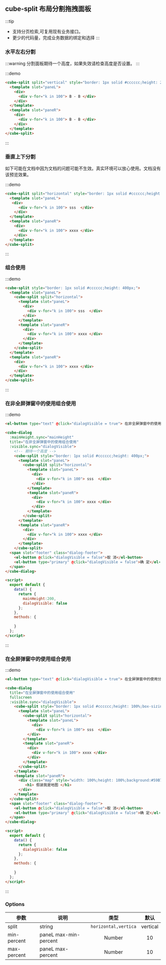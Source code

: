 
## cube-split 布局分割拖拽面板


:::tip
 - 支持分页检索,可复用现有业务接口。
 - 更少的代码量，完成业务数据的绑定和选择
:::


### 水平左右分割

:::warning
 分割面板期待一个高度，如果失效请检查高度是否设置。 
:::

:::demo
```html
<cube-split split="vertical" style="border: 1px solid #cccccc;height: 200px;">
  <template slot="paneL">
    <div>
      <div v-for="k in 100"> B - B </div>
    </div>
  </template>
  <template slot="paneR">
    <div>
      <div v-for="k in 100"> B - B </div>
    </div>
  </template>
</cube-split>
```
:::

### 垂直上下分割

如下可能在文档中因为文档的问题可能不生效。真实环境可以放心使用。文档没有该预览效果。

:::demo
```html
<cube-split split="horizontal" style="border: 1px solid #cccccc;height: 200px;">
  <template slot="paneL">
   <div>
      <div v-for="k in 100"> sss  </div>
    </div>
  </template>
  <template slot="paneR">
    <div>
      <div v-for="k in 100"> xxxx </div>
    </div>
  </template>
</cube-split>
```
:::


### 组合使用

:::demo
```html
<cube-split style="border: 1px solid #cccccc;height: 400px;">
  <template slot="paneL">
    <cube-split split="horizontal">
      <template slot="paneL">
        <div>
          <div v-for="k in 100"> sss  </div>
        </div>
      </template>
      <template slot="paneR">
        <div>
          <div v-for="k in 100"> xxxx </div>
        </div>
      </template>
    </cube-split>
  </template>
  <template slot="paneR">
    <div>
      <div v-for="k in 100"> xxxx </div>
    </div>
  </template>
</cube-split>
```
:::


### 在非全屏弹窗中的使用组合使用

:::demo
```html
<el-button type="text" @click="dialogVisible = true"> 在非全屏弹窗中的使用分割面板 </el-button>

<cube-dialog
  :mainHeight.sync="mainHeight"
  title="在非全屏弹窗中的使用组合使用"
  :visible.sync="dialogVisible">
    <!-- 期待一个高度 -->
    <cube-split style="border: 1px solid #cccccc;height: 400px;">
      <template slot="paneL">
        <cube-split split="horizontal">
          <template slot="paneL">
            <div>
              <div v-for="k in 100"> sss  </div>
            </div>
          </template>
          <template slot="paneR">
            <div>
              <div v-for="k in 100"> xxxx </div>
            </div>
          </template>
        </cube-split>
      </template>
      <template slot="paneR">
        <div>
          <div v-for="k in 100"> xxxx </div>
        </div>
      </template>
    </cube-split>
  <span slot="footer" class="dialog-footer">
    <el-button @click="dialogVisible = false">取 消</el-button>
    <el-button type="primary" @click="dialogVisible = false">确 定</el-button>
  </span>
</cube-dialog>

<script>
  export default {
    data() {
      return {
        mainHeight:200,
        dialogVisible: false
      };
    },
    methods: {
     
    }
  };
</script>
```
:::


### 在全屏弹窗中的使用组合使用

:::demo
```html
<el-button type="text" @click="dialogVisible = true"> 在全屏弹窗中的使用分割面板 </el-button>

<cube-dialog
  title="在全屏弹窗中的使用组合使用"
  fullscreen
  :visible.sync="dialogVisible">
    <cube-split style="border: 1px solid #cccccc;height: 100%;box-sizing: content-box;">
      <template slot="paneL">
        <cube-split split="horizontal">
          <template slot="paneL">
            <div>
              <div v-for="k in 100"> sss  </div>
          </div>
        </template>
        <template slot="paneR">
          <div>
            <div v-for="k in 100"> xxxx </div>
          </div>
        </template>
      </cube-split>
    </template>
    <template slot="paneR">
      <div class="map" style="width: 100%;height: 100%;background:#59B7FC;overflow: hidden;">
         <h1> 假装我是地图 </h1>
      </div>
    </template>
  </cube-split>
  <span slot="footer" class="dialog-footer">
    <el-button @click="dialogVisible = false">取 消</el-button>
    <el-button type="primary" @click="dialogVisible = false">确 定</el-button>
  </span>
</cube-dialog>

<script>
  export default {
    data() {
      return {
        dialogVisible: false
      };
    },
    methods: {
 
    }
  };
</script>
```
:::

### Options
| 参数         | 说明             |    类型    |   默认      |
| ----------- | ---------------- | :--------: | :----------: |
| split       |   string         | `horizontal,vertica` | vertical |
| min-percent | paneL max-min-percent  |Number | 10 |
| max-percent | paneL max-percent  |Number | 10 |